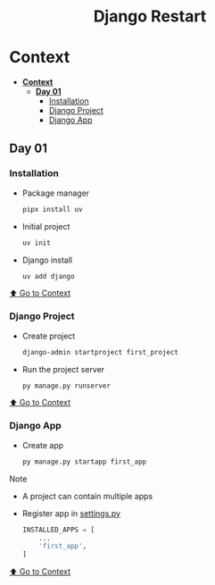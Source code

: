 <div align="center">
<h1>Django Restart</h1>
</div>

# **Context**
- [**Context**](#context)
  - [**Day 01**](#day-01)
    - [Installation](#installation)
    - [Django Project](#django-project)
    - [Django App](#django-app)

## **Day 01**

### Installation

- Package manager

  ```sh
  pipx install uv
  ```

- Initial project

  ```sh
  uv init
  ```

- Django install

  ```sh
  uv add django
  ```

[⬆️ Go to Context](#context)

### Django Project

- Create project

  ```sh
  django-admin startproject first_project
  ```

- Run the project server

  ```sh
  py manage.py runserver
  ```

[⬆️ Go to Context](#context)

### Django App

- Create app

  ```sh
  py manage.py startapp first_app
  ```

> [!NOTE]
>
> - A project can contain multiple apps

- Register app in [settings.py](./Day%2001/first_project/settings.py)

  ```py
  INSTALLED_APPS = [
      ...
      'first_app',
  ]
  ```

[⬆️ Go to Context](#context)
